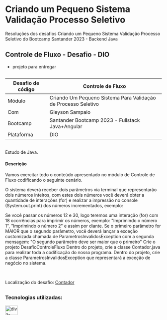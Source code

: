 # Criando um Pequeno Sistema Validação Processo Seletivo
Resoluções dos desafios Criando um Pequeno Sistema Validação Processo Seletivo do Bootcamp Santander 2023 - Backend Java

## Controle de Fluxo - Desafio - DIO
- projeto para entregar
##

| Desafio de código | Controle de Fluxo |
|--|--|
| Módulo | Criando Um Pequeno Sistema Para Validação de Processo Seletivo |
| Com | Gleyson Sampaio |
| Bootcamp | Santander Bootcamp 2023 - Fullstack Java+Angular |
| Plataforma | DIO |


<br>
Estudo de Java.

<br>

#### Descrição
Vamos exercitar todo o conteúdo apresentado no módulo de Controle de Fluxo codificando o seguinte cenário.

O sistema deverá receber dois parâmetros via terminal que representarão dois números inteiros, com estes dois números você deverá obter a quantidade de interações (for) e realizar a impressão no console (System.out.print) dos números incrementados, exemplo:

Se você passar os números 12 e 30, logo teremos uma interação (for) com 18 ocorrências para imprimir os números, exemplo: "Imprimindo o número 1", "Imprimindo o número 2" e assim por diante.
Se o primeiro parâmetro for MAIOR que o segundo parâmetro, você deverá lançar a exceção customizada chamada de ParametrosInvalidosException com a segunda mensagem: "O segundo parâmetro deve ser maior que o primeiro"
Crie o projeto DesafioControleFluxo
Dentro do projeto, crie a classe Contador.java para realizar toda a codificação do nosso programa.
Dentro do projeto, crie a classe ParametrosInvalidosException que representará a exceção de negócio no sistema.

<br>


Localização do desafio:
[Contador](https://github.com/rittiele/PequenoSistemaValidacaoProcessoSeletivo/blob/main/ControleCandidatos/src/candidatura/contador/Contador.java)
<br>

##
### Tecnologias utilizadas:

<div>
  <img align="center" alt="diva-Java" height="30" width="40" src="https://cdn.jsdelivr.net/gh/devicons/devicon/icons/java/java-original.svg">
</div>



